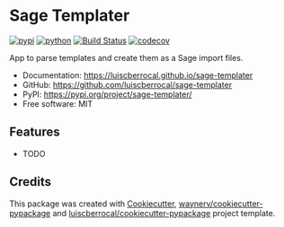 # Sage Templater


[![pypi](https://img.shields.io/pypi/v/sage-templater.svg)](https://pypi.org/project/sage-templater/)
[![python](https://img.shields.io/pypi/pyversions/sage-templater.svg)](https://pypi.org/project/sage-templater/)
[![Build Status](https://github.com/luiscberrocal/sage-templater/actions/workflows/dev.yml/badge.svg)](https://github.com/luiscberrocal/sage-templater/actions/workflows/dev.yml)
[![codecov](https://codecov.io/gh/luiscberrocal/sage-templater/branch/main/graphs/badge.svg)](https://codecov.io/github/luiscberrocal/sage-templater)



App to parse templates and create them as a Sage import files.


* Documentation: <https://luiscberrocal.github.io/sage-templater>
* GitHub: <https://github.com/luiscberrocal/sage-templater>
* PyPI: <https://pypi.org/project/sage-templater/>
* Free software: MIT


## Features

* TODO

## Credits

This package was created with [Cookiecutter](https://github.com/audreyr/cookiecutter), [waynerv/cookiecutter-pypackage](https://github.com/waynerv/cookiecutter-pypackage)
and [luiscberrocal/cookiecutter-pypackage](https://github.com/luiscberrocal/cookiecutter-pypackage) project template.
